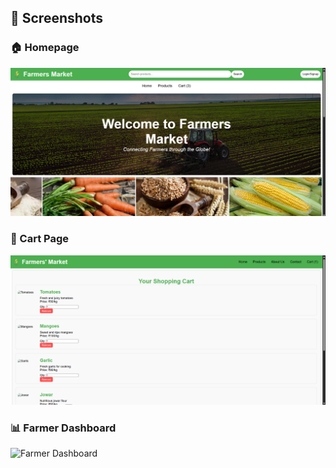 ## 📸 Screenshots

### 🏠 Homepage
![Homepage](screenshots/homepage.png)

### 🛒 Cart Page
![Cart Page](screenshots/cart.png)

### 📊 Farmer Dashboard
![Farmer Dashboard](screenshots/farmersdashboard.png)
